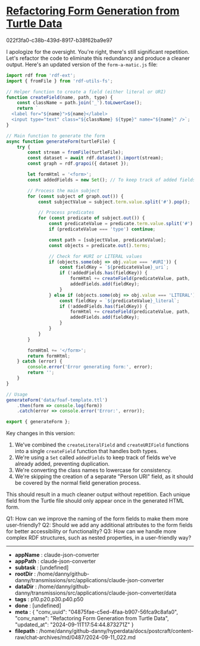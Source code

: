 # [Refactoring Form Generation from Turtle Data](https://claude.ai/chat/04875fae-c5ed-4faa-b907-56fca9c8afa0)

022f3fa0-c38b-439d-8917-b38f62ba9e97

 I apologize for the oversight. You're right, there's still significant repetition. Let's refactor the code to eliminate this redundancy and produce a cleaner output. Here's an updated version of the `form-a-matic.js` file:

```javascript
import rdf from 'rdf-ext';
import { fromFile } from 'rdf-utils-fs';

// Helper function to create a field (either literal or URI)
function createField(name, path, type) {
    const className = path.join('_').toLowerCase();
    return `
  <label for="${name}">${name}</label>
  <input type="text" class="${className} ${type}" name="${name}" />`;
}

// Main function to generate the form
async function generateForm(turtleFile) {
    try {
        const stream = fromFile(turtleFile);
        const dataset = await rdf.dataset().import(stream);
        const graph = rdf.grapoi({ dataset });

        let formHtml = '<form>';
        const addedFields = new Set(); // To keep track of added fields

        // Process the main subject
        for (const subject of graph.out()) {
            const subjectValue = subject.term.value.split('#').pop();

            // Process predicates
            for (const predicate of subject.out()) {
                const predicateValue = predicate.term.value.split('#').pop().toLowerCase();
                if (predicateValue === 'type') continue;

                const path = [subjectValue, predicateValue];
                const objects = predicate.out().terms;

                // Check for #URI or LITERAL values
                if (objects.some(obj => obj.value === '#URI')) {
                    const fieldKey = `${predicateValue}_uri`;
                    if (!addedFields.has(fieldKey)) {
                        formHtml += createField(predicateValue, path, 'uri');
                        addedFields.add(fieldKey);
                    }
                } else if (objects.some(obj => obj.value === 'LITERAL')) {
                    const fieldKey = `${predicateValue}_literal`;
                    if (!addedFields.has(fieldKey)) {
                        formHtml += createField(predicateValue, path, 'literal');
                        addedFields.add(fieldKey);
                    }
                }
            }
        }

        formHtml += '</form>';
        return formHtml;
    } catch (error) {
        console.error('Error generating form:', error);
        return '';
    }
}

// Usage
generateForm('data/foaf-template.ttl')
    .then(form => console.log(form))
    .catch(error => console.error('Error:', error));

export { generateForm };
```

Key changes in this version:

1. We've combined the `createLiteralField` and `createURIField` functions into a single `createField` function that handles both types.
2. We're using a `Set` called `addedFields` to keep track of fields we've already added, preventing duplication.
3. We're converting the class names to lowercase for consistency.
4. We're skipping the creation of a separate "Person URI" field, as it should be covered by the normal field generation process.

This should result in a much cleaner output without repetition. Each unique field from the Turtle file should only appear once in the generated HTML form.

Q1: How can we improve the naming of the form fields to make them more user-friendly?
Q2: Should we add any additional attributes to the form fields for better accessibility or functionality?
Q3: How can we handle more complex RDF structures, such as nested properties, in a user-friendly way?

---

* **appName** : claude-json-converter
* **appPath** : claude-json-converter
* **subtask** : [undefined]
* **rootDir** : /home/danny/github-danny/transmissions/src/applications/claude-json-converter
* **dataDir** : /home/danny/github-danny/transmissions/src/applications/claude-json-converter/data
* **tags** : p10.p20.p30.p40.p50
* **done** : [undefined]
* **meta** : {
  "conv_uuid": "04875fae-c5ed-4faa-b907-56fca9c8afa0",
  "conv_name": "Refactoring Form Generation from Turtle Data",
  "updated_at": "2024-09-11T17:54:44.873271Z"
}
* **filepath** : /home/danny/github-danny/hyperdata/docs/postcraft/content-raw/chat-archives/md/0487/2024-09-11_022.md